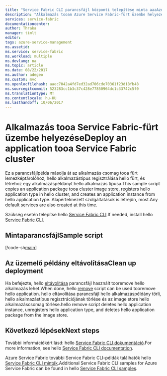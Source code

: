 ```yaml
---
title: "Service Fabric CLI parancsfájl központi telepítése minta aaaAzure"
description: "Alkalmazás tooan Azure Service Fabric-fürt üzembe helyezése hello Azure Service Fabric parancssori felület használatával"
services: service-fabric
documentationcenter: 
author: Thraka
manager: timlt
editor: 
tags: azure-service-management
ms.assetid: 
ms.service: service-fabric
ms.workload: multiple
ms.devlang: na
ms.topic: article
ms.date: 08/22/2017
ms.author: adegeo
ms.custom: mvc
ms.openlocfilehash: aaec7042a4fd7ed32ad706cde70361f23d18fb48
ms.sourcegitcommit: 523283cc1b3c37c428e77850964dc1c33742c5f0
ms.translationtype: MT
ms.contentlocale: hu-HU
ms.lasthandoff: 10/06/2017
---
```

# <a name="deploy-an-application-tooa-service-fabric-cluster"></a><span data-ttu-id="0c6d2-103">Alkalmazás tooa Service Fabric-fürt üzembe helyezése</span><span class="sxs-lookup"><span data-stu-id="0c6d2-103">Deploy an application tooa Service Fabric cluster</span></span>

<span data-ttu-id="0c6d2-104">Ez a parancsfájlpélda másolja át az alkalmazás csomag tooa fürt lemezképtárolóhoz, hello alkalmazástípus regisztrálása hello fürt, és létrehoz egy alkalmazáspéldányt hello alkalmazás típusa.</span><span class="sxs-lookup"><span data-stu-id="0c6d2-104">This sample script copies an application package tooa cluster image store, registers hello application type in hello cluster, and creates an application instance from hello application type.</span></span> <span data-ttu-id="0c6d2-105">Alapértelmezett szolgáltatások is létrejön, most.</span><span class="sxs-lookup"><span data-stu-id="0c6d2-105">Any default services are also created at this time.</span></span>

<span data-ttu-id="0c6d2-106">Szükség esetén telepítse hello [Service Fabric CLI](../service-fabric-cli.md).</span><span class="sxs-lookup"><span data-stu-id="0c6d2-106">If needed, install hello [Service Fabric CLI](../service-fabric-cli.md).</span></span>

## <a name="sample-script"></a><span data-ttu-id="0c6d2-107">Mintaparancsfájl</span><span class="sxs-lookup"><span data-stu-id="0c6d2-107">Sample script</span></span>

[!code-sh[main](../../../cli_scripts/service-fabric/deploy-application/deploy-application.sh "Deploy an application tooa cluster")]

## <a name="clean-up-deployment"></a><span data-ttu-id="0c6d2-108">Az üzemelő példány eltávolítása</span><span class="sxs-lookup"><span data-stu-id="0c6d2-108">Clean up deployment</span></span>

<span data-ttu-id="0c6d2-109">Ha befejezte, hello [eltávolítása](cli-remove-application.md) parancsfájl használt tooremove hello alkalmazás lehet.</span><span class="sxs-lookup"><span data-stu-id="0c6d2-109">When done, hello [remove](cli-remove-application.md) script can be used tooremove hello application.</span></span> <span data-ttu-id="0c6d2-110">hello eltávolítása parancsfájl hello alkalmazáspéldány törli, hello alkalmazástípus regisztrációjának törlése és az image store hello alkalmazáscsomag törlése.</span><span class="sxs-lookup"><span data-stu-id="0c6d2-110">hello remove script deletes hello application instance, unregisters hello application type, and deletes hello application package from the image store.</span></span>

## <a name="next-steps"></a><span data-ttu-id="0c6d2-111">Következő lépések</span><span class="sxs-lookup"><span data-stu-id="0c6d2-111">Next steps</span></span>

<span data-ttu-id="0c6d2-112">További információkért lásd: hello [Service Fabric CLI dokumentáció](../service-fabric-cli.md).</span><span class="sxs-lookup"><span data-stu-id="0c6d2-112">For more information, see hello [Service Fabric CLI documentation](../service-fabric-cli.md).</span></span>

<span data-ttu-id="0c6d2-113">Azure Service Fabric további Service Fabric CLI-példák találhatók hello [Service Fabric CLI minták](../samples-cli.md).</span><span class="sxs-lookup"><span data-stu-id="0c6d2-113">Additional Service Fabric CLI samples for Azure Service Fabric can be found in hello [Service Fabric CLI samples](../samples-cli.md).</span></span>
